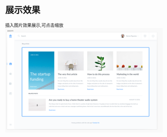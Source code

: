 # 展示效果

插入图片效果展示,可点击缩放
![截屏2020-05-07 18.43.42](media/15892022798102/%E6%88%AA%E5%B1%8F2020-05-07%2018.43.42.png)

